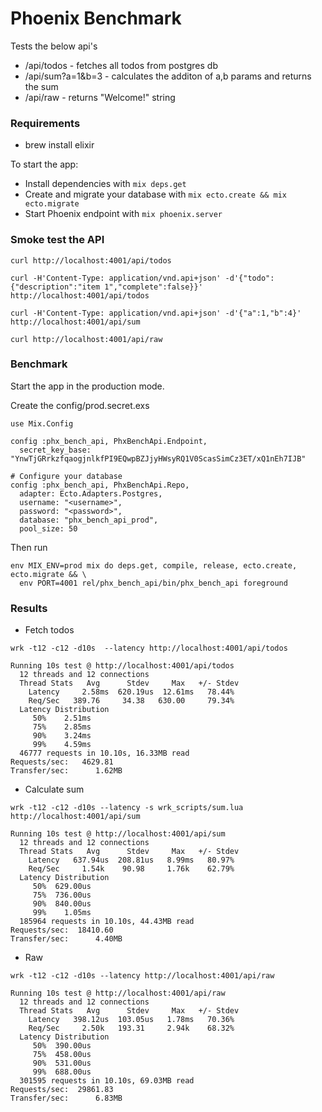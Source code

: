 # Phoenix Benchmark

Tests the below api's

* /api/todos - fetches all todos from postgres db
* /api/sum?a=1&b=3 - calculates the additon of a,b params and returns the sum
* /api/raw - returns "Welcome!" string

### Requirements
* brew install elixir

To start the app:

  * Install dependencies with `mix deps.get`
  * Create and migrate your database with `mix ecto.create && mix ecto.migrate`
  * Start Phoenix endpoint with `mix phoenix.server`


### Smoke test the API
```
curl http://localhost:4001/api/todos

curl -H'Content-Type: application/vnd.api+json' -d'{"todo":{"description":"item 1","complete":false}}' http://localhost:4001/api/todos

curl -H'Content-Type: application/vnd.api+json' -d'{"a":1,"b":4}' http://localhost:4001/api/sum

curl http://localhost:4001/api/raw
```

### Benchmark

Start the app in the production mode.

Create the config/prod.secret.exs
```
use Mix.Config

config :phx_bench_api, PhxBenchApi.Endpoint,
  secret_key_base: "YnwTjGRrkzfqaogjnlkfPI9EQwpBZJjyHWsyRQ1V0ScasSimCz3ET/xQ1nEh7IJB"

# Configure your database
config :phx_bench_api, PhxBenchApi.Repo,
  adapter: Ecto.Adapters.Postgres,
  username: "<username>",
  password: "<password>",
  database: "phx_bench_api_prod",
  pool_size: 50
```

Then run
```
env MIX_ENV=prod mix do deps.get, compile, release, ecto.create, ecto.migrate && \
  env PORT=4001 rel/phx_bench_api/bin/phx_bench_api foreground
```

### Results

* Fetch todos
```
wrk -t12 -c12 -d10s  --latency http://localhost:4001/api/todos
```
```
Running 10s test @ http://localhost:4001/api/todos
  12 threads and 12 connections
  Thread Stats   Avg      Stdev     Max   +/- Stdev
    Latency     2.58ms  620.19us  12.61ms   78.44%
    Req/Sec   389.76     34.38   630.00     79.34%
  Latency Distribution
     50%    2.51ms
     75%    2.85ms
     90%    3.24ms
     99%    4.59ms
  46777 requests in 10.10s, 16.33MB read
Requests/sec:   4629.81
Transfer/sec:      1.62MB
```

* Calculate sum
```
wrk -t12 -c12 -d10s --latency -s wrk_scripts/sum.lua http://localhost:4001/api/sum
```
```
Running 10s test @ http://localhost:4001/api/sum
  12 threads and 12 connections
  Thread Stats   Avg      Stdev     Max   +/- Stdev
    Latency   637.94us  208.81us   8.99ms   80.97%
    Req/Sec     1.54k    90.98     1.76k    62.79%
  Latency Distribution
     50%  629.00us
     75%  736.00us
     90%  840.00us
     99%    1.05ms
  185964 requests in 10.10s, 44.43MB read
Requests/sec:  18410.60
Transfer/sec:      4.40MB
```

* Raw
```
wrk -t12 -c12 -d10s --latency http://localhost:4001/api/raw
```
```
Running 10s test @ http://localhost:4001/api/raw
  12 threads and 12 connections
  Thread Stats   Avg      Stdev     Max   +/- Stdev
    Latency   398.12us  103.05us   1.78ms   70.36%
    Req/Sec     2.50k   193.31     2.94k    68.32%
  Latency Distribution
     50%  390.00us
     75%  458.00us
     90%  531.00us
     99%  688.00us
  301595 requests in 10.10s, 69.03MB read
Requests/sec:  29861.83
Transfer/sec:      6.83MB
```


